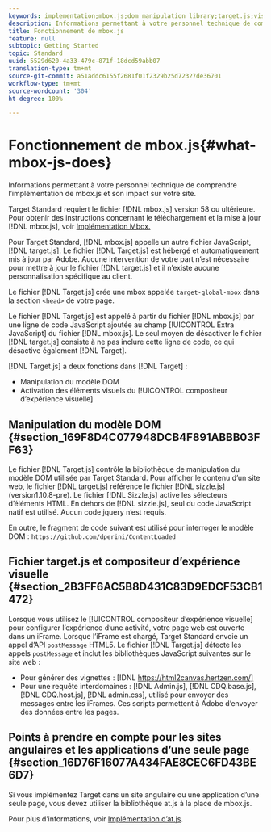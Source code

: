 ```yaml
---
keywords: implementation;mbox.js;dom manipulation library;target.js;visual experience composer;iframe;angular sites;single page applications;single page app;SPA
description: Informations permettant à votre personnel technique de comprendre l’implémentation de mbox.js et son impact sur votre site.
title: Fonctionnement de mbox.js
feature: null
subtopic: Getting Started
topic: Standard
uuid: 5529d620-4a33-479c-871f-18dcd59abb07
translation-type: tm+mt
source-git-commit: a51addc6155f2681f01f2329b25d72327de36701
workflow-type: tm+mt
source-wordcount: '304'
ht-degree: 100%

---
```



# Fonctionnement de mbox.js{#what-mbox-js-does}

Informations permettant à votre personnel technique de comprendre l’implémentation de mbox.js et son impact sur votre site.

Target Standard requiert le fichier [!DNL mbox.js] version 58 ou ultérieure. Pour obtenir des instructions concernant le téléchargement et la mise à jour [!DNL mbox.js], voir [Implémentation Mbox.](../../../c-implementing-target/c-implementing-target-for-client-side-web/t-mbox-download/mbox-download.md#task_4EAE26BB84FD4E1D858F411AEDF4B420)

Pour Target Standard, [!DNL mbox.js] appelle un autre fichier JavaScript, [!DNL target.js]. Le fichier [!DNL Target.js] est hébergé et automatiquement mis à jour par Adobe. Aucune intervention de votre part n’est nécessaire pour mettre à jour le fichier [!DNL target.js] et il n’existe aucune personnalisation spécifique au client.

Le fichier [!DNL Target.js] crée une mbox appelée `target-global-mbox` dans la section `<head>` de votre page.

Le fichier [!DNL Target.js] est appelé à partir du fichier [!DNL mbox.js] par une ligne de code JavaScript ajoutée au champ [!UICONTROL Extra JavaScript] du fichier [!DNL mbox.js]. Le seul moyen de désactiver le fichier [!DNL target.js] consiste à ne pas inclure cette ligne de code, ce qui désactive également [!DNL Target].

[!DNL Target.js] a deux fonctions dans [!DNL Target] :

* Manipulation du modèle DOM
* Activation des éléments visuels du [!UICONTROL compositeur d’expérience visuelle]

## Manipulation du modèle DOM {#section_169F8D4C077948DCB4F891ABBB03FF63}

Le fichier [!DNL Target.js] contrôle la bibliothèque de manipulation du modèle DOM utilisée par Target Standard. Pour afficher le contenu d’un site web, le fichier [!DNL target.js] référence le fichier [!DNL sizzle.js] (version1.10.8-pre). Le fichier [!DNL Sizzle.js] active les sélecteurs d’éléments HTML. En dehors de [!DNL sizzle.js], seul du code JavaScript natif est utilisé. Aucun code jquery n’est requis.

En outre, le fragment de code suivant est utilisé pour interroger le modèle DOM :
`https://github.com/dperini/ContentLoaded`

## Fichier target.js et compositeur d’expérience visuelle {#section_2B3FF6AC5B8D431C83D9EDCF53CB1472}

Lorsque vous utilisez le [!UICONTROL compositeur d’expérience visuelle] pour configurer l’expérience d’une activité, votre page web est ouverte dans un iFrame. Lorsque l’iFrame est chargé, Target Standard envoie un appel d’API `postMessage` HTML5. Le fichier [!DNL Target.js] détecte les appels `postMessage` et inclut les bibliothèques JavaScript suivantes sur le site web :

* Pour générer des vignettes : [!DNL https://html2canvas.hertzen.com/]
* Pour une requête interdomaines : [!DNL Admin.js], [!DNL CDQ.base.js], [!DNL CDQ.host.js], [!DNL admin.css], utilisé pour envoyer des messages entre les iFrames. Ces scripts permettent à Adobe d’envoyer des données entre les pages.

## Points à prendre en compte pour les sites angulaires et les applications d’une seule page {#section_16D76F16077A434FAE8CEC6FD43BE6D7}

Si vous implémentez Target dans un site angulaire ou une application d’une seule page, vous devez utiliser la bibliothèque at.js à la place de mbox.js.

Pour plus d’informations, voir [Implémentation d’at.js](../../../c-implementing-target/c-implementing-target-for-client-side-web/t-mbox-download/c-target-atjs-implementation/target-atjs-implementation.md#concept_8AC8D169E02944B1A547A0CAD97EAC17).
